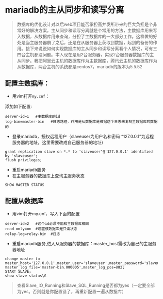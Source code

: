 # mariadb的主从同步和读写分离

>  数据库的优化设计对以后web项目能否承担高并发所带来的巨大负担是个非常好的解决方案。主从同步和读写分离就是个常用的方法，主数据库用来写入数据，从数据库用来查询，分担了主数据库的一大部分工作，这样做的好处是当主服务器崩了之后，还是在从服务器上获取到数据，起到的备份的作用。接下来说说如何实现数据库的主从同步和读写分离看个人情况，可有三四台主机都没问题。本人现在是用2台服务器，实现2台服务器数据库的主从同步。我把阿里云主机的数据库作为主数据库，腾讯云主机的数据库作为从数据库，两台主机的系统都是centos7，mariadb的版本为5.5.52


## 配置主数据库：

* 用vim打开`my.cnf`：

添加如下配置:
```
server-id=1   #主数据库的id  
log-bin=master-bin   #日志路径，作用是从数据库是根据这个日志来复制主数据库的数据的      
```
* 登录mariadb，授权远程用户（slaveuser为用户名和密码   “127.0.0.1”为远程服务器的地址，这里需要改成自己服务器的地址）

```
grant replication slave on *.* to 'slaveuser'@'127.0.0.1' identified by 'slaveuser';  
flush privileges;  
```

* 重启mariadb服务
* 在主服务器的数据库上查询主服务状态 

```
SHOW MASTER STATUS  
```

## 配置从数据库

* 用vim打开my.cnf，写入下面的配置

```
server-id=2   #这个id必须不能和主数据库相同  
read-only=on  #设置该数据库是只读状态  
relay-log=relay-bin  #日志  
```

* 重启mariadb服务,进入从服务器的数据库：master_host需改为自己的主服务器地址

```
change master to master_host='127.0.0.1',master_user='slaveuser',master_password='slaveuser', master_log_file='master-bin.000005',master_log_pos=882;  
START SLAVE;
show slave status\G  
```
> 查看Slave_IO_Running和Slave_SQL_Running是否都为yes（一定要全部为yes。否则就是你配置错了，再重新配置一遍从数据库）









